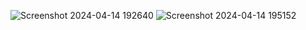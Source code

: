 ![Screenshot 2024-04-14 192640](https://github.com/swapnmohite/KanBanBoard_Frontend/assets/98835061/0588badc-c86c-4b0d-a06a-1f9916fb9e47)
![Screenshot 2024-04-14 195152](https://github.com/swapnmohite/KanBanBoard_Frontend/assets/98835061/d4a5bf9b-d0c8-48e6-a5f6-b420dd2d29cc)
